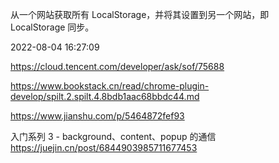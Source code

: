 从一个网站获取所有 LocalStorage，并将其设置到另一个网站，即 LocalStorage 同步。

2022-08-04 16:27:09

https://cloud.tencent.com/developer/ask/sof/75688

https://www.bookstack.cn/read/chrome-plugin-develop/spilt.2.spilt.4.8bdb1aac68bbdc44.md

https://www.jianshu.com/p/5464872fef93

入门系列 3 - background、content、popup 的通信
https://juejin.cn/post/6844903985711677453
